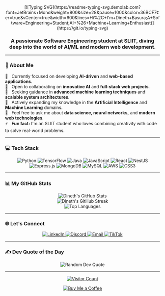 <div align="center">
 [![Typing SVG](https://readme-typing-svg.demolab.com?font=JetBrains+Mono&weight=800&size=28&pause=1000&color=36BCF7&center=true&vCenter=true&width=600&lines=Hi%2C+I'm+Dineth+Basura;A+Software+Engineering+Student;AI+%26+Machine+Learning+Enthusiast)](https://git.io/typing-svg)
</div>

<div align="center">
  <h3>
    A passionate Software Engineering student at SLIIT, diving deep into the world of AI/ML and modern web development.
  </h3>
</div>

---

### 💫 About Me

<p>
  🔭 &nbsp; Currently focused on developing <strong>AI-driven</strong> and <strong>web-based applications</strong>.<br>
  👯 &nbsp; Open to collaborating on <strong>innovative AI</strong> and <strong>full-stack web projects</strong>.<br>
  🤝 &nbsp; Seeking guidance in <strong>advanced machine learning techniques</strong> and <strong>scalable system architectures</strong>.<br>
  🌱 &nbsp; Actively expanding my knowledge in the <strong>Artificial Intelligence</strong> and <strong>Machine Learning</strong> domains.<br>
  💬 &nbsp; Feel free to ask me about <strong>data science, neural networks,</strong> and <strong>modern web technologies</strong>.<br>
  ⚡ &nbsp; <strong>Fun fact:</strong> I'm an SLIIT student who loves combining creativity with code to solve real-world problems.
</p>

---

### 💻 Tech Stack

<p align="center">
  <img src="https://img.shields.io/badge/python-3670A0?style=for-the-badge&logo=python&logoColor=ffdd54" alt="Python"/>
  <img src="https://img.shields.io/badge/TensorFlow-%23FF6F00.svg?style=for-the-badge&logo=TensorFlow&logoColor=white" alt="TensorFlow"/>
  <img src="https://img.shields.io/badge/Java-%23007396.svg?style=for-the-badge&logo=java&logoColor=white" alt="Java"/>
  <img src="https://img.shields.io/badge/javascript-%23323330.svg?style=for-the-badge&logo=javascript&logoColor=%23F7DF1E" alt="JavaScript"/>
  <img src="https://img.shields.io/badge/react-%2320232a.svg?style=for-the-badge&logo=react&logoColor=%2361DAFB" alt="React"/>
  <img src="https://img.shields.io/badge/nestjs-%23E0234E.svg?style=for-the-badge&logo=nestjs&logoColor=white" alt="NestJS"/>
  <img src="https://img.shields.io/badge/express.js-%23404d59.svg?style=for-the-badge&logo=express&logoColor=%2361DAFB" alt="Express.js"/>
  <img src="https://img.shields.io/badge/MongoDB-%234ea94b.svg?style=for-the-badge&logo=mongodb&logoColor=white" alt="MongoDB"/>
  <img src="https://img.shields.io/badge/mysql-4479A1.svg?style=for-the-badge&logo=mysql&logoColor=white" alt="MySQL"/>
  <img src="https://img.shields.io/badge/AWS-%23FF9900.svg?style=for-the-badge&logo=amazon-aws&logoColor=white" alt="AWS"/>
  <img src="https://img.shields.io/badge/css3-%231572B6.svg?style=for-the-badge&logo=css3&logoColor=white" alt="CSS3"/>
</p>

---

### 📊 My GitHub Stats

<p align="center">
  <img src="https://github-readme-stats.vercel.app/api?username=Dineth-basura&theme=dark&hide_border=false&include_all_commits=true&count_private=true" alt="Dineth's GitHub Stats"/>
  <br/>
  <img src="https://nirzak-streak-stats.vercel.app/?user=Dineth-basura&theme=dark&hide_border=false" alt="Dineth's GitHub Streak"/>
  <br/>
  <img src="https://github-readme-stats.vercel.app/api/top-langs/?username=Dineth-basura&theme=dark&hide_border=false&include_all_commits=true&count_private=true&layout=compact" alt="Top Languages"/>
</p>

---

### 🌐 Let's Connect

<p align="center">
  <a href="https://www.linkedin.com/in/dineth-basura-00711035a?utm_source=share&utm_campaign=share_via&utm_content=profile&utm_medium=android_app" target="_blank">
    <img src="https://img.shields.io/badge/LinkedIn-%230077B5.svg?logo=linkedin&logoColor=white" alt="LinkedIn">
  </a>
  <a href="https://discord.gg/y23XvHxB" target="_blank">
    <img src="https://img.shields.io/badge/Discord-%237289DA.svg?logo=discord&logoColor=white" alt="Discord">
  </a>
  <a href="mailto:dinethbasura1@gmail.com" target="_blank">
    <img src="https://img.shields.io/badge/Email-D14836?logo=gmail&logoColor=white" alt="Email">
  </a>
  <a href="https://www.tiktok.com/@d4s_smokyzer?_r=1&_d=e8lkf598kl3c4i&sec_uid=MS4wLjABAAAAWuOdcTR_yLky259NSK81iL_Krz5dMkY9sLsZU-cyt_IkQDIXhyh_lP5JIyKybpJG&share_author_id=6928747625085453314" target="_blank">
    <img src="https://img.shields.io/badge/TikTok-%23000000.svg?logo=TikTok&logoColor=white" alt="TikTok">
  </a>
</p>

---

### ✍️ Dev Quote of the Day

<p align="center">
  <img src="https://quotes-github-readme.vercel.app/api?type=horizontal&theme=radical" alt="Random Dev Quote"/>
</p>

---

<p align="center">
  <a href="https://visitcount.itsvg.in">
    <img src="https://visitcount.itsvg.in/api?id=Dineth-basura&icon=0&color=0" alt="Visitor Count"/>
  </a>
</p>

<p align="center">
  <a href="https://buymeacoffee.com/dinethbasuj" target="_blank">
    <img src="https://img.shields.io/badge/Buy%20Me%20a%20Coffee-ffdd00?style=for-the-badge&logo=buy-me-a-coffee&logoColor=black" alt="Buy Me a Coffee">
  </a>
</p>
